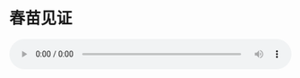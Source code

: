 # 春苗见证

<audio style="width: 100%;" preload="false" controls controlslist="nodownload"><source src="//cdn.simai.ml/audio/mp3/old/27307.mp3" type="audio/mpeg">Your browser does not support the audio element.</audio>


